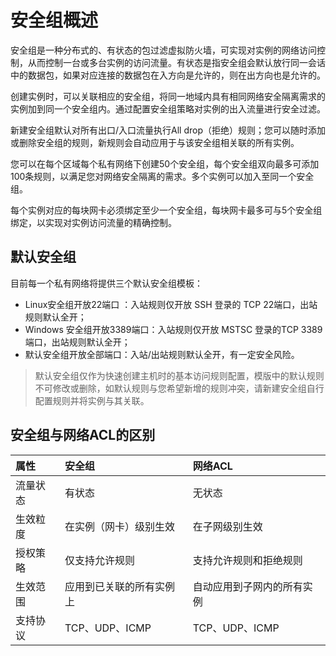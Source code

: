 # 安全组概述
安全组是一种分布式的、有状态的包过滤虚拟防火墙，可实现对实例的网络访问控制，从而控制一台或多台实例的访问流量。有状态是指安全组会默认放行同一会话中的数据包，如果对应连接的数据包在入方向是允许的，则在出方向也是允许的。

创建实例时，可以关联相应的安全组，将同一地域内具有相同网络安全隔离需求的实例加到同一个安全组内。通过配置安全组策略对实例的出入流量进行安全过滤。

新建安全组默认对所有出口/入口流量执行All drop（拒绝）规则；您可以随时添加或删除安全组的规则，新规则会自动应用于与该安全组相关联的所有实例。

您可以在每个区域每个私有网络下创建50个安全组，每个安全组双向最多可添加100条规则，以满足您对网络安全隔离的需求。多个实例可以加入至同一个安全组。

每个实例对应的每块网卡必须绑定至少一个安全组，每块网卡最多可与5个安全组绑定，以实现对实例访问流量的精确控制。
 
## 默认安全组
目前每一个私有网络将提供三个默认安全组模板：

* Linux安全组开放22端口 ：入站规则仅开放 SSH 登录的 TCP 22端口，出站规则默认全开；
* Windows 安全组开放3389端口：入站规则仅开放 MSTSC 登录的TCP 3389端口，出站规则默认全开；
* 默认安全组开放全部端口：入站/出站规则默认全开，有一定安全风险。

 > 默认安全组仅作为快速创建主机时的基本访问规则配置，模版中的默认规则不可修改或删除，如默认规则与您希望新增的规则冲突，请新建安全组自行配置规则并将实例与其关联。

## 安全组与网络ACL的区别

|  属性| 安全组 |  网络ACL  |
| :--- | :--- |:--- |
| 流量状态| 有状态   |  无状态   |
| 生效粒度|在实例（网卡）级别生效   |  在子网级别生效   |
| 授权策略|仅支持允许规则  |   支持允许规则和拒绝规则  |
| 生效范围|应用到已关联的所有实例上  |  自动应用到子网内的所有实例   |
|支持协议|TCP、UDP、ICMP|TCP、UDP、ICMP
